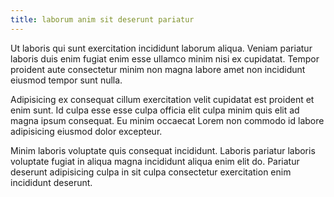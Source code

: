 ```yaml
---
title: laborum anim sit deserunt pariatur
---
```


Ut laboris qui sunt exercitation incididunt laborum aliqua. Veniam pariatur laboris duis enim fugiat enim esse ullamco minim nisi ex cupidatat. Tempor proident aute consectetur minim non magna labore amet non incididunt eiusmod tempor sunt nulla.

Adipisicing ex consequat cillum exercitation velit cupidatat est proident et enim sunt. Id culpa esse esse culpa officia elit culpa minim quis elit ad magna ipsum consequat. Eu minim occaecat Lorem non commodo id labore adipisicing eiusmod dolor excepteur.

Minim laboris voluptate quis consequat incididunt. Laboris pariatur laboris voluptate fugiat in aliqua magna incididunt aliqua enim elit do. Pariatur deserunt adipisicing culpa in sit culpa consectetur exercitation enim incididunt deserunt.